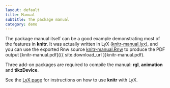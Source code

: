 ```yaml
---
layout: default
title: Manual
subtitle: The package manual
category: demo
---
```


The package manual itself can be a good example demonstrating most of the features in **knitr**. It was actually written in LyX ([knitr-manual.lyx](https://github.com/yihui/knitr/blob/master/inst/examples/knitr-manual.lyx)), and you can use the exported Rnw source [knitr-manual.Rnw](https://github.com/yihui/knitr/blob/master/inst/examples/knitr-manual.Rnw) to produce the PDF output [knitr-manual.pdf]({{ site.download_url }}knitr-manual.pdf).

Three add-on packages are required to compile the manual: **rgl**, **animation** and **tikzDevice**.

See the [LyX page](/knitr/demo/lyx/) for instructions on how to use **knitr** with LyX.
